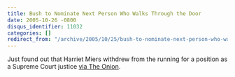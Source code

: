 ```yaml
---
title: Bush to Nominate Next Person Who Walks Through the Door
date: 2005-10-26 -0800
disqus_identifier: 11032
categories: []
redirect_from: "/archive/2005/10/25/bush-to-nominate-next-person-who-walks-through-the-door.aspx/"
---
```


Just found out that Harriet Miers withdrew from the running for a
position as a Supreme Court justice [via The
Onion](http://www.theonion.com/content/node/42130).

